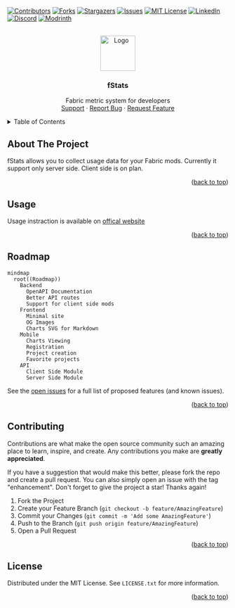 <a name="readme-top"></a>

[![Contributors][contributors-shield]][contributors-url]
[![Forks][forks-shield]][forks-url]
[![Stargazers][stars-shield]][stars-url]
[![Issues][issues-shield]][issues-url]
[![MIT License][license-shield]][license-url]
[![LinkedIn][linkedin-shield]][linkedin-url]
[![Discord][discord-shield]][discord-url]
[![Modrinth][modrinth-shield]][modrinth-url]

<br />
<div align="center">
  <a href="https://github.com/fstats/fstats-api">
    <img src="https://fstats.dev/icon.png" alt="Logo" width="80" height="80">
  </a>

<h3 align="center">fStats</h3>

  <p align="center">
    Fabric metric system for developers
    <br />
    <a href="https://discord.gg/pbwnMwnUD6">Support</a>
    ·
    <a href="https://github.com/fstats/fstats-api/issues">Report Bug</a>
    ·
    <a href="https://github.com/fstats/fstats-api/issues">Request Feature</a>
  </p>
</div>

<details>
  <summary>Table of Contents</summary>
  <ol>
    <li>
      <a href="#about-the-project">About The Project</a>
    </li>
    <li><a href="#usage">Usage</a></li>
    <li><a href="#roadmap">Roadmap</a></li>
    <li><a href="#contributing">Contributing</a></li>
    <li><a href="#license">License</a></li>
  </ol>
</details>

## About The Project

fStats allows you to collect usage data for your Fabric mods. Currently it support only server side. Client side is on plan.

<p align="right">(<a href="#readme-top">back to top</a>)</p>

## Usage

Usage instraction is available on [offical website](https://fstats.dev/how-to-start)

<p align="right">(<a href="#readme-top">back to top</a>)</p>

## Roadmap

```mermaid
mindmap
  root((Roadmap))
    Backend
      OpenAPI Documentation
      Better API routes
      Support for client side mods
    Frontend
      Minimal site
      OG Images
      Charts SVG for Markdown
    Mobile
      Charts Viewing
      Registration
      Project creation
      Favorite projects
    API
      Client Side Module
      Server Side Module
```

See the [open issues](https://github.com/fstats/fstats-api/issues) for a full list of proposed features (and known issues).

<p align="right">(<a href="#readme-top">back to top</a>)</p>

## Contributing

Contributions are what make the open source community such an amazing place to learn, inspire, and create. Any contributions you make are **greatly appreciated**.

If you have a suggestion that would make this better, please fork the repo and create a pull request. You can also simply open an issue with the tag "enhancement".
Don't forget to give the project a star! Thanks again!

1. Fork the Project
2. Create your Feature Branch (`git checkout -b feature/AmazingFeature`)
3. Commit your Changes (`git commit -m 'Add some AmazingFeature'`)
4. Push to the Branch (`git push origin feature/AmazingFeature`)
5. Open a Pull Request

<p align="right">(<a href="#readme-top">back to top</a>)</p>

## License

Distributed under the MIT License. See `LICENSE.txt` for more information.

<p align="right">(<a href="#readme-top">back to top</a>)</p>

[contributors-shield]: https://img.shields.io/github/contributors/fstats/fstats-api.svg?style=for-the-badge
[contributors-url]: https://github.com/fstats/fstats-api/graphs/contributors

[forks-shield]: https://img.shields.io/github/forks/fstats/fstats-api.svg?style=for-the-badge
[forks-url]: https://github.com/fstats/fstats-api/network/members

[stars-shield]: https://img.shields.io/github/stars/fstats/fstats-api.svg?style=for-the-badge
[stars-url]: https://github.com/fstats/fstats-api/stargazers

[issues-shield]: https://img.shields.io/github/issues/fstats/fstats-api.svg?style=for-the-badge
[issues-url]: https://github.com/fstats/fstats-api/issues

[license-shield]: https://img.shields.io/github/license/fstats/fstats-api.svg?style=for-the-badge
[license-url]: https://github.com/fstats/fstats-api/blob/master/LICENSE.txt

[linkedin-shield]: https://img.shields.io/badge/-LinkedIn-black.svg?style=for-the-badge&logo=linkedin&colorB=555
[linkedin-url]: https://linkedin.com/in/kit-lehto

[discord-shield]: https://img.shields.io/discord/1032138561618726952?logo=discord&logoColor=white&style=for-the-badge&label=Discord
[discord-url]: https://discord.gg/pbwnMwnUD6

[modrinth-shield]: https://img.shields.io/modrinth/v/fstats-api?label=Modrinth&style=for-the-badge
[modrinth-url]: https://modrinth.com/mod/fstats

